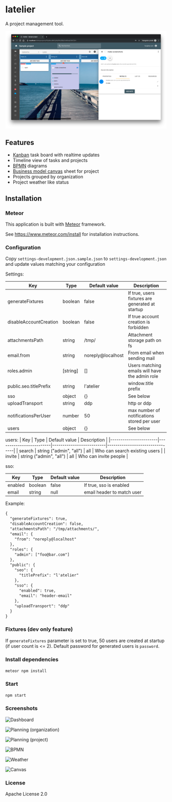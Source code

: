 # latelier

A project management tool.

![Kanban](/docs/kanban.png)

## Features

- [Kanban](https://en.wikipedia.org/wiki/Kanban_(development)) task board with realtime updates
- Timeline view of tasks and projects
- [BPMN](https://en.wikipedia.org/wiki/Business_Process_Model_and_Notation) diagrams
- [Business model canvas](https://en.wikipedia.org/wiki/Business_Model_Canvas) sheet for project
- Projects grouped by organization
- Project weather like status

## Installation

### Meteor

This application is built with [Meteor](https://www.meteor.com/) framework.

See https://www.meteor.com/install for installation instructions.

### Configuration

Copy `settings-development.json.sample.json` to `settings-development.json` and update values matching your configuration

Settings:

| Key                   | Type          | Default value            | Description              |
|-----------------------|---------------|--------------------------|--------------------------|
|generateFixtures       | boolean       | false                    | If true, users fixtures are generated at startup |
|disableAccountCreation | boolean       | false                    | If true account creation is forbidden |
|attachmentsPath        | string        | /tmp/                    | Attachment storage path on fs |
|email.from             | string        | noreply@localhost        | From email when sending mail |
|roles.admin            | [string]      | []                       | Users matching emails will have the admin role |
|public.seo.titlePrefix | string        | l'atelier                | window.title prefix |
|sso                    | object        | {}                       | See below |
|uploadTransport        | string        | ddp                      | http or ddp |
|notificationsPerUser   | number        | 50                       | max number of notifications stored per user |
|users                  | object        | {}                       | See below |

users:
| Key                   | Type                    | Default value            | Description                    |
|-----------------------|-------------------------|--------------------------|--------------------------------|
| search                | string ("admin", "all") | all                      | Who can search existing users  |
| invite                | string ("admin", "all") | all                      | Who can invite people          |


sso:

| Key                   | Type          | Default value            | Description                |
|-----------------------|---------------|--------------------------|----------------------------|
| enabled               | boolean       | false                    | If true, sso is enabled    |
| email                 | string        | null                     | email header to match user |


Example:
```
{
  "generateFixtures": true,
  "disableAccountCreation": false,
  "attachmentsPath": "/tmp/attachments/",
  "email": {
    "from": "noreply@localhost"
  },
  "roles": {
    "admin": ["foo@bar.com"]
  },
  "public": {
    "seo": {
      "titlePrefix": "l'atelier"
    },
    "sso": {
      "enabled": true,
      "email": "header-email"
    },
    "uploadTransport": "ddp"
  }
}
```

### Fixtures (dev only feature)
 
If ```generateFixtures``` parameter is set to true, 50 users are created at startup (if user count is <= 2).
Default password for generated users is ```password```.


### Install dependencies

```meteor npm install ```

### Start

```npm start```

### Screenshots

![Dashboard](/docs/dashboard.png)

![Planning (organization)](/docs/planning1.png)

![Planning (project)](/docs/planning2.png)

![BPMN](/docs/bpmn.png)

![Weather](/docs/weather.png)

![Canvas](/docs/canvas.png)

### License

Apache License 2.0
